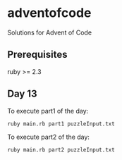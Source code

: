 # adventofcode
Solutions for Advent of Code

## Prerequisites

ruby >= 2.3

## Day 13

To execute part1 of the day:

```
ruby main.rb part1 puzzleInput.txt
```

To execute part2 of the day:

```
ruby main.rb part2 puzzleInput.txt
```
